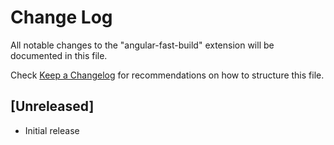 # Change Log
All notable changes to the "angular-fast-build" extension will be documented in this file.

Check [Keep a Changelog](http://keepachangelog.com/) for recommendations on how to structure this file.

## [Unreleased]
- Initial release
